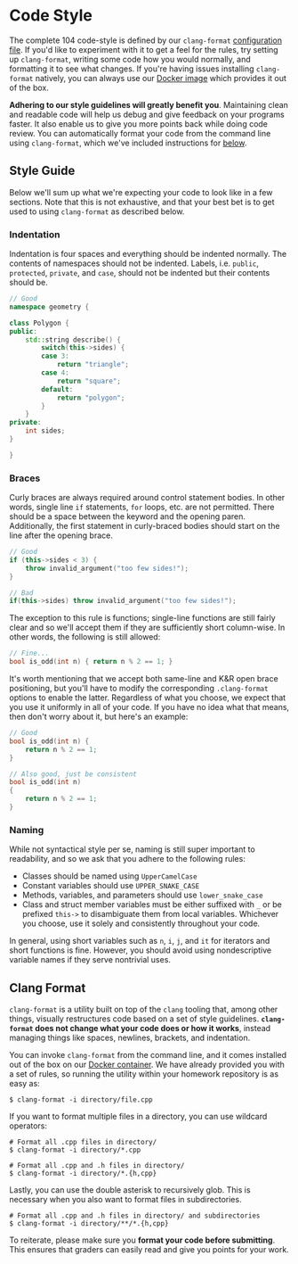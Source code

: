 # Code Style

The complete 104 code-style is defined by our `clang-format` [configuration file](https://github.com/csci104/hw/blob/master/.clang-format). 
If you'd like to experiment with it to get a feel for the rules, try setting up `clang-format`, writing some code how you would normally, and formatting it to see what changes.
If you're having issues installing `clang-format` natively, you can always use our [Docker image](https://github.com/csci104/docker) which provides it out of the box.

**Adhering to our style guidelines will greatly benefit you**.
Maintaining clean and readable code will help us debug and give feedback on your programs faster.
It also enable us to give you more points back while doing code review.
You can automatically format your code from the command line using `clang-format`, which we've included instructions for [below](#clang-format).

## Style Guide

Below we'll sum up what we're expecting your code to look like in a few sections.
Note that this is not exhaustive, and that your best bet is to get used to using `clang-format` as described below.

### Indentation

Indentation is four spaces and everything should be indented normally.
The contents of namespaces should not be indented.
Labels, i.e. `public`, `protected`, `private`, and `case`, should not be indented but their contents should be.

```c++
// Good
namespace geometry {

class Polygon {
public:
    std::string describe() {
        switch(this->sides) {
        case 3:
            return "triangle";
        case 4:
            return "square";
        default:
            return "polygon";
        }
    }
private:
    int sides;
}

}
```

### Braces

Curly braces are always required around control statement bodies.
In other words, single line `if` statements, `for` loops, etc. are not permitted.
There should be a space between the keyword and the opening paren.
Additionally, the first statement in curly-braced bodies should start on the line after the opening brace.

```c++
// Good
if (this->sides < 3) {
    throw invalid_argument("too few sides!");
}

// Bad 
if(this->sides) throw invalid_argument("too few sides!");
```

The exception to this rule is functions; single-line functions are still fairly clear and so we'll accept them if they are sufficiently short column-wise.
In other words, the following is still allowed:

```c++
// Fine...
bool is_odd(int n) { return n % 2 == 1; }
```

It's worth mentioning that we accept both same-line and K&R open brace positioning, but you'll have to modify the corresponding `.clang-format` options to enable the latter.
Regardless of what you choose, we expect that you use it uniformly in all of your code.
If you have no idea what that means, then don't worry about it, but here's an example:

```c++
// Good
bool is_odd(int n) {
    return n % 2 == 1;
}

// Also good, just be consistent
bool is_odd(int n)
{
    return n % 2 == 1;
}
```

### Naming

While not syntactical style per se, naming is still super important to readability, and so we ask that you adhere to the following rules:

- Classes should be named using `UpperCamelCase`
- Constant variables should use `UPPER_SNAKE_CASE`
- Methods, variables, and parameters should use `lower_snake_case`
- Class and struct member variables must be either suffixed with `_` or be prefixed `this->` to disambiguate them from local variables.
  Whichever you choose, use it solely and consistently throughout your code.

In general, using short variables such as `n`, `i`, `j`, and `it` for iterators and short functions is fine.
However, you should avoid using nondescriptive variable names if they serve nontrivial uses.

## Clang Format

`clang-format` is a utility built on top of the `clang` tooling that, among other things, visually restructures code based on a set of style guidelines.
**`clang-format` does not change what your code does or how it works**, instead managing things like spaces, newlines, brackets, and indentation.

You can invoke `clang-format` from the command line, and it comes installed out of the box on our [Docker container](https://github.com/csci104/docker).
We have already provided you with a set of rules, so running the utility within your homework repository is as easy as:

```
$ clang-format -i directory/file.cpp
``` 

If you want to format multiple files in a directory, you can use wildcard operators:

```
# Format all .cpp files in directory/
$ clang-format -i directory/*.cpp

# Format all .cpp and .h files in directory/ 
$ clang-format -i directory/*.{h,cpp}
```

Lastly, you can use the double asterisk to recursively glob.
This is necessary when you also want to format files in subdirectories.

```
# Format all .cpp and .h files in directory/ and subdirectories
$ clang-format -i directory/**/*.{h,cpp}
```

To reiterate, please make sure you **format your code before submitting**. 
This ensures that graders can easily read and give you points for your work.

